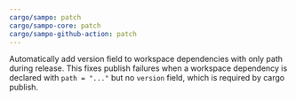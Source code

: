 ```yaml
---
cargo/sampo: patch
cargo/sampo-core: patch
cargo/sampo-github-action: patch
---
```


Automatically add version field to workspace dependencies with only path during release. This fixes publish failures when a workspace dependency is declared with `path = "..."` but no `version` field, which is required by cargo publish.
